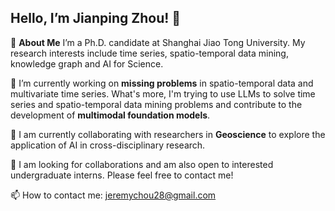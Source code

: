 ## Hello, I’m Jianping Zhou! 👋

🚀 **About Me**
I’m a Ph.D. candidate at Shanghai Jiao Tong University. My research interests include time series, spatio-temporal data mining, knowledge graph and AI for Science.

🔭 I’m currently working on **missing problems** in spatio-temporal data and multivariate time series. What's more, I'm trying to use LLMs to solve time series and spatio-temporal data mining problems and contribute to the development of **multimodal foundation models**.

🌱 I am currently collaborating with researchers in **Geoscience** to explore the application of AI in cross-disciplinary research.

👯 I am looking for collaborations and am also open to interested undergraduate interns. Please feel free to contact me!

📫 How to contact me: jeremychou28@gmail.com
